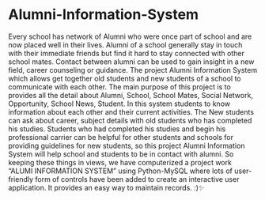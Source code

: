 # Alumni-Information-System
Every school has network of Alumni who were once part of school and are now placed well in their lives. Alumni of a school generally stay in touch with their immediate friends but find it hard to stay connected with other school mates. Contact between alumni can be used to gain insight in a new field, career counseling or guidance. The project Alumni Information System which allows get together old students and new students of a school to communicate with each other. The main purpose of this project is to provides all the detail about Alumni, School, School Mates, Social Network, Opportunity, School News, Student. In this system students to know information about each other and their current activities. The New students can ask about career, subject details with old students who has completed his studies. Students who had completed his studies and begin his professional carrier can be helpful for other students and schools for providing guidelines for new students, so this project Alumni Information System will help school and students to be in contact with alumni. So keeping these things in views, we have computerized a project work “ALUMI INFORMATION SYSTEM” using Python-MySQL where lots of user-friendly form of controls have been added to create an interactive user application. It provides an easy way to maintain records. :)✨
